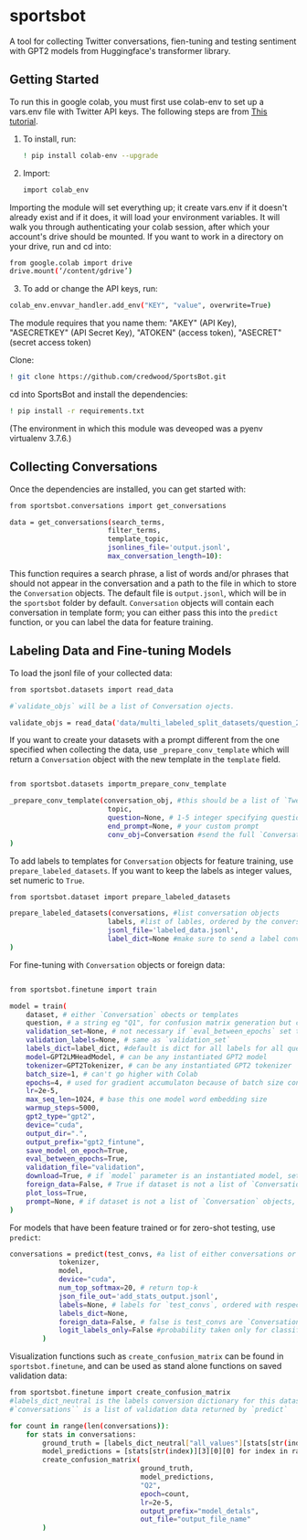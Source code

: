 # sportsbot

A tool for collecting Twitter conversations, fien-tuning and testing sentiment with GPT2 models from Huggingface's transformer library.

## Getting Started

To run this in google colab, you must first use colab-env to set up a vars.env file with Twitter API keys. The following steps are from [This tutorial](https://colab.research.google.com/github/apolitical/colab-env/blob/master/colab_env_testbed.ipynb#scrollTo=2rz2V-k1BZY9).

1. To install, run:

    ```sh
    ! pip install colab-env --upgrade
    ```

2. Import:

    ```sh
    import colab_env
     ```

Importing the module will set everything up; it create vars.env if it doesn't already exist and if it does, it will load your environment variables. It will walk you through authenticating your colab session, after which your account's drive should be mounted. If you want to work in a directory on your drive, run and cd into:

```sh
from google.colab import drive
drive.mount(‘/content/gdrive’)
```

3. To add or change the API keys, run:

```sh
colab_env.envvar_handler.add_env("KEY", "value", overwrite=True)
```

The module requires that you name them: "AKEY" (API Key), "ASECRETKEY" (API Secret Key), "ATOKEN" (access token), "ASECRET" (secret access token)

Clone:

```sh
! git clone https://github.com/credwood/SportsBot.git
```

cd into SportsBot and install the dependencies:

```sh
! pip install -r requirements.txt
```
(The environment in which this module was deveoped was a pyenv virtualenv 3.7.6.)

## Collecting Conversations

Once the dependencies are installed, you can get started with:

```sh
from sportsbot.conversations import get_conversations

data = get_conversations(search_terms,
                        filter_terms,
                        template_topic,
                        jsonlines_file='output.jsonl',
                        max_conversation_length=10):
```

This function requires a search phrase, a list of words and/or phrases that should not appear in the conversation and a path to the file in which to store the `Conversation` objects. The default file is `output.jsonl`, which will be in the `sportsbot` folder by default. `Conversation` objects will contain each conversation in template form; you can either pass this into the `predict` function, or you can label the data for feature training.

## Labeling Data and Fine-tuning Models

To load the jsonl file of your collected data:

```sh
from sportsbot.datasets import read_data

#`validate_objs` will be a list of Conversation ojects.

validate_objs = read_data('data/multi_labeled_split_datasets/question_2_validate.jsonl')

```
If you want to create your datasets with a prompt different from the one specified when collecting the data, use `_prepare_conv_template` which will return a `Conversation` object with the new template in the `template` field.

```sh

from sportsbot.datasets importm_prepare_conv_template

_prepare_conv_template(conversation_obj, #this should be a list of `Tweet` objects, i.e. `conversation.thread`
                        topic,
                        question=None, # 1-5 integer specifying question number
                        end_prompt=None, # your custom prompt
                        conv_obj=Conversation #send the full `Conversation` object if you already have labels in `conv_obj`.label
)
```
To add labels to templates for `Conversation` objects for feature training, use `prepare_labeled_datasets`. If you want to keep the labels as integer values, set numeric to `True`.

```sh
from sportsbot.dataset import prepare_labeled_datasets

prepare_labeled_datasets(conversations, #list conversation objects
                        labels, #list of lables, ordered by the conversations objects list
                        jsonl_file='labeled_data.jsonl',
                        label_dict=None #make sure to send a label conversion dictionary
)
```

For fine-tuning with `Conversation` objects or foreign data:

```sh

from sportsbot.finetune import train

model = train(
    dataset, # either `Conversation` obects or templates
    question, # a string eg "Q1", for confusion matrix generation but can be easily customized
    validation_set=None, # not necessary if `eval_between_epochs` set to False
    validation_labels=None, # same as `validation_set`
    labels_dict=label_dict, #default is dict for all labels for all questions
    model=GPT2LMHeadModel, # can be any instantiated GPT2 model
    tokenizer=GPT2Tokenizer, # can be any instantiated GPT2 tokenizer
    batch_size=1, # can't go higher with Colab
    epochs=4, # used for gradient accumulaton because of batch size constraints on Colab
    lr=2e-5,
    max_seq_len=1024, # base this one model word embedding size
    warmup_steps=5000,
    gpt2_type="gpt2",
    device="cuda",
    output_dir=".",
    output_prefix="gpt2_fintune",
    save_model_on_epoch=True,
    eval_between_epochs=True,
    validation_file="validation",
    download=True, # if `model` parameter is an instantiated model, set to False else pre-trained model weights and tokenizer provided by Huggingface will be downloaded
    foreign_data=False, # True if dataset is not a list of `Conversation` objects
    plot_loss=True,
    prompt=None, # if dataset is not a list of `Conversation` objects, provide prompt for label masking
)

```

For models that have been feature trained or for zero-shot testing, use `predict`:

```sh
conversations = predict(test_convs, #a list of either conversations or templates
            tokenizer,
            model,
            device="cuda",
            num_top_softmax=20, # return top-k
            json_file_out='add_stats_output.jsonl',
            labels=None, # labels for `test_convs`, ordered with respect to `test_convs`
            labels_dict=None,
            foreign_data=False, # false is test_convs are `Conversation` objects
            logit_labels_only=False #probability taken only for classification labels
        )
```
Visualization functions such as `create_confusion_matrix` can be found in `sportsbot.finetune`, and can be used as stand alone functions on saved validation data:

```sh
from sportsbot.finetune import create_confusion_matrix
#labels_dict_neutral is the labels conversion dictionary for this dataset
#`conversations`` is a list of validation data returned by `predict`

for count in range(len(conversations)):
    for stats in conversations: 
        ground_truth = [labels_dict_neutral["all_values"][stats[str(index)][2]] for index in range(len(stats)-5)]
        model_predictions = [stats[str(index)][3][0][0] for index in range(len(stats)-5)]
        create_confusion_matrix(
                                ground_truth,
                                model_predictions,
                                "Q2",
                                epoch=count,
                                lr=2e-5,
                                output_prefix="model_detals",
                                out_file="output_file_name"
        )
```
